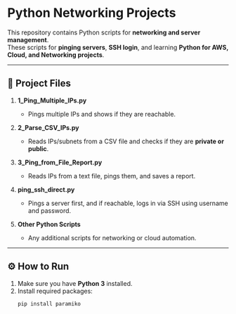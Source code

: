 # Python Networking Projects

This repository contains Python scripts for **networking and server management**.  
These scripts for **pinging servers**, **SSH login**, and learning **Python for AWS, Cloud, and Networking projects**.

---

## 📂 Project Files

1. **1_Ping_Multiple_IPs.py**  
   - Pings multiple IPs and shows if they are reachable.  

2. **2_Parse_CSV_IPs.py**  
   - Reads IPs/subnets from a CSV file and checks if they are **private or public**.  

3. **3_Ping_from_File_Report.py**  
   - Reads IPs from a text file, pings them, and saves a report.  

4. **ping_ssh_direct.py**  
   - Pings a server first, and if reachable, logs in via SSH using username and password.  

5. **Other Python Scripts**  
   - Any additional scripts for networking or cloud automation.

---

## ⚙️ How to Run

1. Make sure you have **Python 3** installed.  
2. Install required packages:
   ```bash
   pip install paramiko
